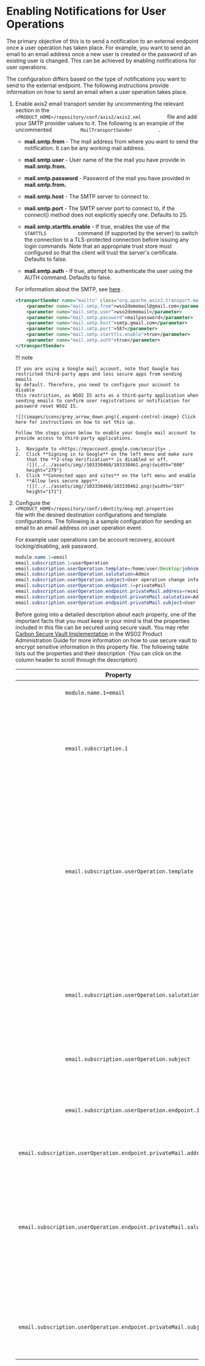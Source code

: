 # Enabling Notifications for User Operations

The primary objective of this is to send a notification to an external
endpoint once a user operation has taken place. For example, you want to
send an email to an email address once a new user is created or the
password of an existing user is changed. This can be achieved by
enabling notifications for user operations.

The configuration differs based on the type of notifications you want to
send to the external endpoint. The following instructions provide
information on how to send an email when a user operation takes place.

1.  Enable axis2 email transport sender by uncommenting the relevant
    section in the
    `           <PRODUCT_HOME>/repository/conf/axis2/axis2.xml          `
    file and add your SMTP provider values to it. The following is an
    example of the uncommented
    `           MailTransportSender          ` .

    -   **mail.smtp.from** - The mail address from where you want to
        send the notification. It can be any working mail address.

    -   **mail.smtp.user** - User name of the the mail you have provide
        in **mail.smtp.from.**

    -   **mail.smtp.password** - Password of the mail you have provided
        in **mail.smtp.from.**

    -   **mail.smtp.host** - The SMTP server to connect to.

    -   **mail.smtp.port** - The SMTP server port to connect to, if the
        connect() method does not explicitly specify one. Defaults
        to 25.

    -   **mail.smtp.starttls.enable** - If true, enables the use of the
        `             STARTTLS            ` command (if supported by the
        server) to switch the connection to a TLS-protected connection
        before issuing any login commands. Note that an appropriate
        trust store must configured so that the client will trust the
        server's certificate. Defaults to false.

    -   **mail.smtp.auth** - If true, attempt to authenticate the user
        using the AUTH command. Defaults to false.

    For information about the SMTP, see
    [here](https://javaee.github.io/javamail/docs/api/com/sun/mail/smtp/package-summary.html)
    .

    ``` xml
    <transportSender name="mailto" class="org.apache.axis2.transport.mail.MailTransportSender">
        <parameter name="mail.smtp.from">wso2demomail@gmail.com</parameter>
        <parameter name="mail.smtp.user">wso2demomail</parameter>
        <parameter name="mail.smtp.password">mailpassword</parameter>
        <parameter name="mail.smtp.host">smtp.gmail.com</parameter>
        <parameter name="mail.smtp.port">587</parameter>
        <parameter name="mail.smtp.starttls.enable">true</parameter>
        <parameter name="mail.smtp.auth">true</parameter>
    </transportSender>
    ```

    !!! note
    
        If you are using a Google mail account, note that Google has
        restricted third-party apps and less secure apps from sending emails
        by default. Therefore, you need to configure your account to disable
        this restriction, as WSO2 IS acts as a third-party application when
        sending emails to confirm user registrations or notification for
        password reset WSO2 IS.
    
        ![](images/icons/grey_arrow_down.png){.expand-control-image} Click
        here for instructions on how to set this up.
    
        Follow the steps given below to enable your Google mail account to
        provide access to third-party applications.
    
        1.  Navigate to <https://myaccount.google.com/security> .
        2.  Click **Signing in to Google** on the left menu and make sure
            that the **2-step Verification** is disabled or off.  
            ![](../../assets/img//103330460/103330461.png){width="600"
            height="279"}
        3.  Click **Connected apps and sites** on the left menu and enable
            **Allow less secure apps**.  
            ![](../../assets/img//103330460/103330462.png){width="597"
            height="171"}
    

2.  Configure the
    `           <PRODUCT_HOME>/repository/conf/identity/msg-mgt.properties          `
    file with the desired destination configurations and template
    configurations. The following is a sample configuration for sending
    an email to an email address on user operation event.

    For example user operations can be account recovery, account
    locking/disabling, ask password.

    ``` java
    module.name.1=email
    email.subscription.1=userOperation
    email.subscription.userOperation.template=/home/user/Desktop/johnsmith (If you are using windows machine the path would be C:\Users\Administrator\Desktop\johnsmith)
    email.subscription.userOperation.salutation=Admin
    email.subscription.userOperation.subject=User operation change information
    email.subscription.userOperation.endpoint.1=privateMail
    email.subscription.userOperation.endpoint.privateMail.address=receiver@gmail.com
    email.subscription.userOperation.endpoint.privateMail.salutation=Admin private mail
    email.subscription.userOperation.endpoint.privateMail.subject=User operation change information to private mail
    ```

    Before going into a detailed description about each property, one of
    the important facts that you must keep in your mind is that the
    properties included in this file can be secured using secure vault.
    You may refer [Carbon Secure Vault
    Implementation](https://docs.wso2.com/display/ADMIN44x/Carbon+Secure+Vault+Implementation)
    in the WSO2 Product Administration Guide for more information on how
    to use secure vault to encrypt sensitive information in this
    property file. The following table lists out the properties and
    their description  (You can click on the column header to scroll
    through the description).

    <table>
    <thead>
    <tr class="header">
    <th>Property</th>
    <th>Description</th>
    </tr>
    </thead>
    <tbody>
    <tr class="odd">
    <td><code>               module.name.1=email              </code></td>
    <td>By defining this property, you can register the email sending module in the Notification-Mgt framework, so that the email sending module acts as a listener.</td>
    </tr>
    <tr class="even">
    <td><code>               email.subscription.1              </code></td>
    <td>The first subscription by the email module is ' <code>               userOperation              </code> '. When a user operation happens, an event is triggered from the system. From this configuration you can make the email module to subscribe for that particular event and send an email on events. You can define this subscription name as <code>               userOperation              </code> (you must use this since this is the name of the event that is published by the publishing party) and from this point onwards you will be using <code>               email.subscription.userOperation              </code> as the prefix for properties relevant to this subscription.</td>
    </tr>
    <tr class="odd">
    <td><code>               email.subscription.userOperation.template              </code></td>
    <td><div class="content-wrapper">
    <p>This is the template for the email. You can configure your template such that it has placeholders. These placeholders are replaced with dynamic values that are coming from the event or you can define values for these placeholders using your configurations.</p>
    <p>The following is a sample email template with placeholders.</p>
    <div class="panel" style="background-color: White;border-width: 1px;">
    <div class="panelContent" style="background-color: White;">
    <p>Hi {username}</p>
    <p>This is a test mail to your private mail. The operation occurred was: {operation}.</p>
    </div>
    </div>
    <p>The following are the dynamic data used in the user operation event.</p>
    <p>- operation: The type of user operation that took place.<br />
    - username: The username of the user that is subject to the information change.</p>
    </div></td>
    </tr>
    <tr class="even">
    <td><code>               email.subscription.userOperation.salutation              </code></td>
    <td><div class="content-wrapper">
    <p>This property can be used to replace a placeholder in the email template. In this particular scenario, this property has no value or usage since there is no place holder for this. Supposing you had a template like the following, this value replaces the placeholder of {salutation}.</p>
    <div class="panel" style="background-color: White;border-width: 1px;">
    <div class="panelContent" style="background-color: White;">
    <p>Hi {salutation}</p>
    <p>This is a test mail to your private mail. The operation occurred was: {operation}</p>
    </div>
    </div>
    </div></td>
    </tr>
    <tr class="odd">
    <td><code>               email.subscription.userOperation.subject              </code></td>
    <td>This is a module specific property and is specific to the email module. You can define the subject of the mail using this property. Now you are done with subscription level configurations and progressing towards defining endpoint information.</td>
    </tr>
    <tr class="even">
    <td><code>               email.subscription.userOperation.endpoint.1              </code></td>
    <td>This is the first endpoint definition for the <code>               userOperation              </code> event subscription. From this point onwards, you are defining properties that are relevant to this endpoint. You defined the name of the first endpoint as <code>               privateMail              </code> . From this point onwards you must use <code>               email.subscription.userOperation.endpoint.privateMail              </code> as the prefix for properties relevant to this endpoint.</td>
    </tr>
    <tr class="odd">
    <td><code>               email.subscription.userOperation.endpoint.privateMail.address              </code></td>
    <td>This is an endpoint configuration that is used to define the email address.</td>
    </tr>
    <tr class="even">
    <td><code>               email.subscription.userOperation.endpoint.privateMail.salutation              </code></td>
    <td><div class="content-wrapper">
    <p>This is an endpoint level configuration and the same as the property “ <code>                 email.subscription.userOperation.salutation=Admin                </code> ”.</p>
    <p>This property can be used to replace a placeholder in email template. In the scenario mentioned in this topic, this property has no value or usage since there is no placeholder for this. Suppose we had a template like following, this value replaces the placeholder of {salutation}.</p>
    <div class="panel" style="background-color: White;border-width: 1px;">
    <div class="panelContent" style="background-color: White;">
    <p>Hi {salutation}</p>
    <p>This is a test mail to your private mail. The operation occurred was: {operation}</p>
    </div>
    </div>
    </div></td>
    </tr>
    <tr class="odd">
    <td><code>               email.subscription.userOperation.endpoint.privateMail.subject              </code></td>
    <td>This is an endpoint level configuration to define the subject of the email. Notice that it is possible to define the subject of the email using <code>               email.subscription.userOperation.subject=User operation change information              </code> as mentioned earlier. However, since this is a more specific level property (this is an endpoint level property and not an event level property) this overrides the previous property.</td>
    </tr>
    </tbody>
    </table>
